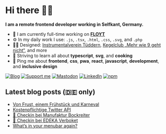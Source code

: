 # Hi there 👋🏼

**I am a remote frontend developer working in Selfkant, Germany.**

* 🏢 I am currently full-time working on **[FLOYT](https://www.floyt.com/)**
* ⚙️ In my daily work I use: `.js`, `.tsx`, `.html`, `.css`, `.svg`, and `.php`
* 💅🏼 Designed: [Instrumentalverein Tüddern](https://instrumentalverein-tueddern.de/), [Kegelclub „Mehr wie 9 geht nicht“](https://kegelclub-tüddern.de/), and more
* 🌱 Striving to learn all about **typescript**, **svg**, and **cooking**
* 💬 Ping me about **frontend**, **css**, **pwa**, **react**, **javascript**, **development**, and **inclusive design**

[![Blog](https://img.shields.io/badge/blog-c71585?style=for-the-badge&logo=wordpress&logoColor=white)](https://marcgoertz.de/)
[![Support me](https://img.shields.io/badge/Buy%20me%20a%20coffee-FF5E5B?style=for-the-badge&logo=ko-fi&logoColor=white)](https://ko-fi.com/mrcgrtz)
[![Mastodon](https://img.shields.io/badge/mastodon-6364FF?style=for-the-badge&logo=mastodon&logoColor=white)](https://mastodon.social/@mrcgrtz)
[![LinkedIn](https://img.shields.io/badge/linkedin-0A66C2?style=for-the-badge&logo=linkedin&logoColor=white)](https://www.linkedin.com/in/mrcgrtz/)
[![npm](https://img.shields.io/badge/npm-CB3837?style=for-the-badge&logo=npm&logoColor=white)](https://www.npmjs.com/~dreamseer)

## Latest blog posts (🇩🇪 only)

<!-- POST-LIST:START -->
- [Von Frust, einem Frühstück und Karneval](https://marcgoertz.de/2023/von-frust-einem-fruehstueck-und-karneval)
- [Kostenpflichtige Twitter API](https://marcgoertz.de/2023/kostenpflichtige-twitter-api)
- [📍 Checkin bei Manufaktur Bockreiter](https://marcgoertz.de/2023/3992)
- [📍 Checkin bei EDEKA Verboket](https://marcgoertz.de/2023/3989)
- [What’s in your menubar again?](https://marcgoertz.de/2023/whats-in-your-menubar-again)
<!-- POST-LIST:END -->
